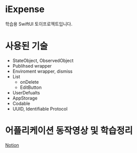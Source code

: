 # iExpense
학습용 SwiftUI 토이프로젝트입니다.

# 사용된 기술
- StateObject, ObservedObject
- Publihsed wrapper
- Enviroment wrapper, dismiss 
- List
  - onDelete
  - EditButton
- UserDefualts
- AppStorage
- Codable
- UUID, Identifiable Protocol

# 어플리케이션 동작영상 및 학습정리
[Notion](https://cactus-snout-d26.notion.site/Project7-iExpense-abbe70759d984492a3c2a8fce5c6079a)
